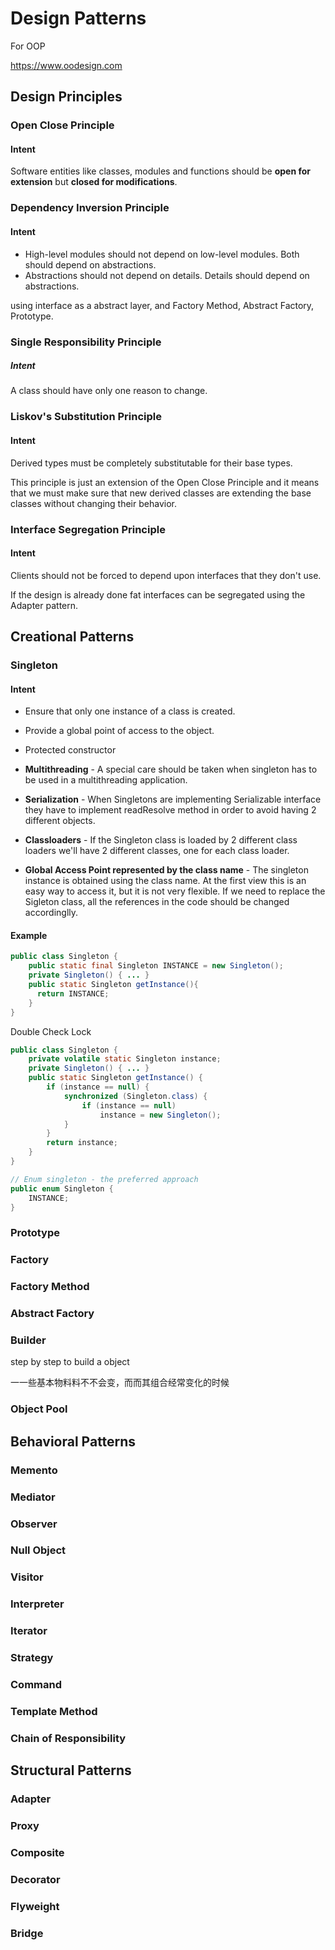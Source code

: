 # Design Patterns

For OOP

https://www.oodesign.com



## Design Principles



### Open Close Principle

#### Intent

Software entities like classes, modules and functions should be **open for extension** but **closed for modifications**.





### Dependency Inversion Principle

#### Intent

- High-level modules should not depend on low-level modules. Both should depend on abstractions.
- Abstractions should not depend on details. Details should depend on abstractions.

using interface as a abstract layer, and Factory Method, Abstract Factory, Prototype.





### Single Responsibility Principle

##### Intent

A class should have only one reason to change.







### Liskov's Substitution Principle

#### Intent

Derived types must be completely substitutable for their base types.



This principle is just an extension of the Open Close Principle and it means that we must make sure that new derived classes are extending the base classes without changing their behavior.



### Interface Segregation Principle

#### Intent

Clients should not be forced to depend upon interfaces that they don't use.



If the design is already done fat interfaces can be segregated using the Adapter pattern.



## Creational Patterns



### Singleton

#### Intent

- Ensure that only one instance of a class is created.
- Provide a global point of access to the object.



- Protected constructor

- **Multithreading** - A special care should be taken when singleton has to be used in a multithreading application.
- **Serialization** - When Singletons are implementing Serializable interface they have to implement readResolve method in order to avoid having 2 different objects.
- **Classloaders** - If the Singleton class is loaded by 2 different class loaders we'll have 2 different classes, one for each class loader.
- **Global Access Point represented by the class name** - The singleton instance is obtained using the class name. At the first view this is an easy way to access it, but it is not very flexible. If we need to replace the Sigleton class, all the references in the code should be changed accordinglly.


#### Example



```java
public class Singleton {
    public static final Singleton INSTANCE = new Singleton();
    private Singleton() { ... }
    public static Singleton getInstance(){
      return INSTANCE;
    }
}
```



Double Check Lock

```java
public class Singleton {
    private volatile static Singleton instance;
    private Singleton() { ... }
    public static Singleton getInstance() {
        if (instance == null) {
            synchronized (Singleton.class) {
                if (instance == null)
                    instance = new Singleton();
            }
        }
        return instance;
    }
}
```



```java
// Enum singleton - the preferred approach
public enum Singleton { 
    INSTANCE;
}
```





### Prototype



### Factory



### Factory Method



### Abstract Factory



### Builder

step by step to build a object

⼀一些基本物料料不不会变，⽽而其组合经常变化的时候



### Object Pool




## Behavioral Patterns



### Memento



### Mediator



### Observer



### Null Object



### Visitor



### Interpreter



### Iterator



### Strategy



### Command



### Template Method





### Chain of Responsibility



## Structural Patterns


### Adapter 



### Proxy



### Composite



### Decorator



### Flyweight



### Bridge





